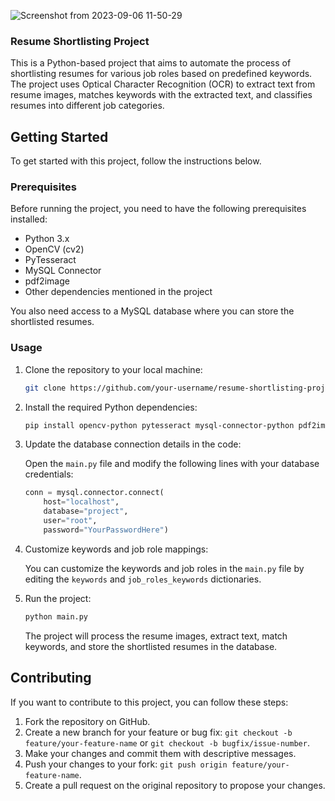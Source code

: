 ![Screenshot from 2023-09-06 11-50-29](https://github.com/tinugh/Resume_Shortlisting/assets/132256255/0546a504-eb25-4249-91ba-d3d8f44c48eb)


### Resume Shortlisting Project

This is a Python-based project that aims to automate the process of shortlisting resumes for various job roles based on predefined keywords. The project uses Optical Character Recognition (OCR) to extract text from resume images, matches keywords with the extracted text, and classifies resumes into different job categories.


## Getting Started

To get started with this project, follow the instructions below.

### Prerequisites

Before running the project, you need to have the following prerequisites installed:

- Python 3.x
- OpenCV (cv2)
- PyTesseract
- MySQL Connector
- pdf2image
- Other dependencies mentioned in the project

You also need access to a MySQL database where you can store the shortlisted resumes.

### Usage

1. Clone the repository to your local machine:

   ```bash
   git clone https://github.com/your-username/resume-shortlisting-project.git
   ```

2. Install the required Python dependencies:

   ```bash
   pip install opencv-python pytesseract mysql-connector-python pdf2image
   ```

3. Update the database connection details in the code:

   Open the `main.py` file and modify the following lines with your database credentials:

   ```python
   conn = mysql.connector.connect(
       host="localhost",
       database="project",
       user="root",
       password="YourPasswordHere")
   ```

4. Customize keywords and job role mappings:

   You can customize the keywords and job roles in the `main.py` file by editing the `keywords` and `job_roles_keywords` dictionaries.

5. Run the project:

   ```bash
   python main.py
   ```

   The project will process the resume images, extract text, match keywords, and store the shortlisted resumes in the database.

## Contributing

If you want to contribute to this project, you can follow these steps:

1. Fork the repository on GitHub.
2. Create a new branch for your feature or bug fix: `git checkout -b feature/your-feature-name` or `git checkout -b bugfix/issue-number`.
3. Make your changes and commit them with descriptive messages.
4. Push your changes to your fork: `git push origin feature/your-feature-name`.
5. Create a pull request on the original repository to propose your changes.

